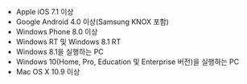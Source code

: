 
  - Apple iOS 7.1 이상
  - Google Android 4.0 이상(Samsung KNOX 포함)
  - Windows Phone 8.0 이상
  - Windows RT 및 Windows 8.1 RT
  - Windows 8.1을 실행하는 PC
  - Windows 10(Home, Pro, Education 및 Enterprise 버전)을 실행하는 PC
  - Mac OS X 10.9 이상


<!--HONumber=Jun16_HO4-->


